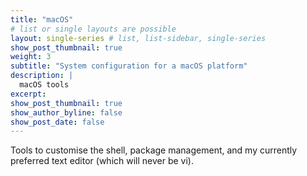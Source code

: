 ```yaml
---
title: "macOS"
# list or single layouts are possible
layout: single-series # list, list-sidebar, single-series
show_post_thumbnail: true
weight: 3
subtitle: "System configuration for a macOS platform"
description: |
  macOS tools
excerpt: 
show_post_thumbnail: true
show_author_byline: false
show_post_date: false
---
```


Tools to customise the shell, package management, and my currently preferred text editor (which will never be vi).